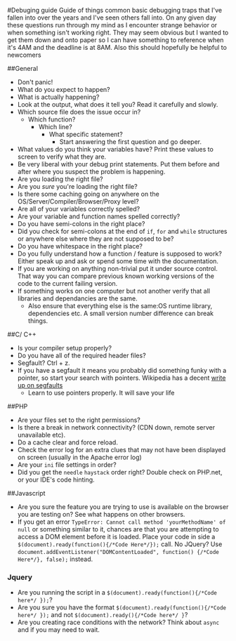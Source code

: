 #Debuging guide
Guide of things common basic debugging traps that I've fallen into over the years and I've seen others fall into. On any given day these questions run through my mind as I encounter strange behavior or when something isn't working right. They may seem obvious but I wanted to get them down and onto paper so I can have something to reference when it's 4AM and the deadline is at 8AM. Also this should hopefully be helpful to newcomers

##General

* Don't panic!
* What do you expect to happen?
* What is actually happening?
* Look at the output, what does it tell you? Read it carefully and slowly.
* Which source file does the issue occur in? 
	* Which function? 
 		* Which line?
  	 		* What specific statement?
	  	 		* Start answering the first question and go deeper.
* What values do you think your variables have? Print these values to screen to verify what they are.
* Be very liberal with your debug print statements. Put them before and after where you suspect the problem is happening.
* Are you loading the right file?
* Are you *sure* you're loading the right file?
* Is there some caching going on anywhere on the OS/Server/Compiler/Browser/Proxy level?
* Are all of your variables correctly spelled?
* Are your variable and function names spelled correctly?
* Do you have semi-colons in the right place?
* Did you check for semi-colons at the end of `if`, `for` and `while` structures or anywhere else where they are not supposed to be?
* Do you have whitespace in the right place?
* Do you fully understand how a function / feature is supposed to work? Either speak up and ask or spend some time with the documentation.
* If you are working on anything non-trivial put it under source control. That way you can compare previous known working versions of the code to the current failing version.
* If something works on one computer but not another verify that all libraries and dependancies are the same. 
	* Also ensure that everything else is the same:OS runtime library, dependencies etc. A small version number difference can break things.


##C/ C++
* Is your compiler setup properly?
* Do you have all of the required header files?
* Segfault? Ctrl + z.
 * If you have a segfault it means you probably did something funky with a pointer, so start your search with pointers. Wikipedia has a decent [write up on segfaults](http://en.wikipedia.org/wiki/Segmentation_fault)
     * Learn to use pointers properly. It will save your life

##PHP

* Are your files set to the right permissions?
* Is there a break in network connectivity? (CDN down, remote server unavailable etc).
* Do a cache clear and force reload.
* Check the error log for an extra clues that may not have been displayed on screen (usually in the Apache error log)
* Are your `ini` file settings in order?
* Did you get the `needle` `haystack` order right? Double check on PHP.net, or your IDE's code hinting.


##Javascript

* Are you sure the feature you are trying to use is available on the browser you are testing on? See what happens on other browsers.
* If you get an error `TypeError: Cannot call method 'yourMethodName' of null` or something similar to it, chances are that you are attempting to access a DOM element before it is loaded. Place your code in side a `$(document).ready(function(){/*Code Here*/});` call. No JQuery? Use `document.addEventListener("DOMContentLoaded", function() {/*Code Here*/}, false);` instead.

### Jquery

* Are you running the script in a `$(document).ready(function(){/*Code here*/ });`?
* Are you sure you have the format `$(document).ready(function(){/*Code here*/ });` and not `$(document).ready(){/*Code here*/ }`?
* Are you creating race conditions with the network? Think about `async` and if you may need to wait.
